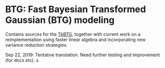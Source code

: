 # BTG: Fast Bayesian Transformed Gaussian (BTG) modeling

Contains sources for the [TkBTG](https://www.math.umd.edu/~bnk/btg_page.html),
together with current work on a reimplementation using faster linear algebra
and incorporating new variance reduction strategies.

Sep 22, 2019:
Tentative translation. Need further testing and improvement (for docs etc). s
